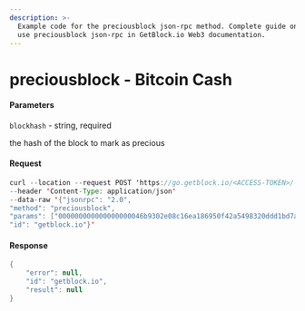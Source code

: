 ```yaml
---
description: >-
  Example code for the preciousblock json-rpc method. Сomplete guide on how to
  use preciousblock json-rpc in GetBlock.io Web3 documentation.
---
```


# preciousblock - Bitcoin Cash

#### Parameters

`blockhash` - string, required

the hash of the block to mark as precious

#### Request

```java
curl --location --request POST 'https://go.getblock.io/<ACCESS-TOKEN>/' 
--header 'Content-Type: application/json' 
--data-raw '{"jsonrpc": "2.0",
"method": "preciousblock",
"params": ["000000000000000000046b9302e08c16ea186950f42a5498320ddd1bd7ab3428"],
"id": "getblock.io"}'
```

#### Response

```java
{
    "error": null,
    "id": "getblock.io",
    "result": null
}
```
